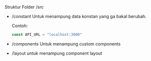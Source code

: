 Struktur Folder /src

- /constant
  Untuk menampung data konstan yang ga bakal berubah.

  Contoh: 
  ```js
  const API_URL = "localhost:3000"
  ```
- /components
  Untuk menampung custom components

- /layout
  untuk menampung component layout